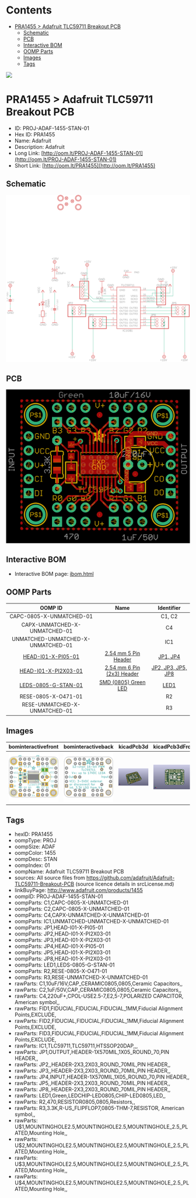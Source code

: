 



Contents
========

* [PRA1455 > Adafruit TLC59711 Breakout PCB](#pra1455--adafruit-tlc59711-breakout-pcb)
	* [Schematic](#schematic)
	* [PCB](#pcb)
	* [Interactive BOM](#interactive-bom)
	* [OOMP Parts](#oomp-parts)
	* [Images](#images)
	* [Tags](#tags)
  
![][im]
# PRA1455 > Adafruit TLC59711 Breakout PCB

- ID: PROJ-ADAF-1455-STAN-01
- Hex ID: PRA1455
- Name: Adafruit
- Description: Adafruit
- Long Link: [http://oom.lt/PROJ-ADAF-1455-STAN-01](http://oom.lt/PROJ-ADAF-1455-STAN-01)
- Short Link: [http://oom.lt/PRA1455](http://oom.lt/PRA1455)

## Schematic
  
[![schem](eagleSchemImage.png)](eagleSchemImage.png)
## PCB
  
[![pcb](eagleImage.png)](eagleImage.png)
## Interactive BOM

- Interactive BOM page: [ibom.html](https://htmlpreview.github.io/?https://github.com/oomlout/oomlout_OOMP_projects/blob/main/PROJ-ADAF-1455-STAN-01/kicad/bom/ibom.html)

## OOMP Parts
  

|OOMP ID|Name|Identifier|
| :---: | :---: | :---: |
|CAPC-0805-X-UNMATCHED-01||C1, C2|
|CAPX-UNMATCHED-X-UNMATCHED-01||C4|
|UNMATCHED-UNMATCHED-X-UNMATCHED-01||IC1|
|[HEAD-I01-X-PI05-01](https://github.com/oomlout/oomlout_OOMP_parts/tree/main/HEAD-I01-X-PI05-01/)|[2.54 mm 5 Pin Header](https://github.com/oomlout/oomlout_OOMP_parts/tree/main/HEAD-I01-X-PI05-01/)|[JP1, JP4](https://github.com/oomlout/oomlout_OOMP_parts/tree/main/HEAD-I01-X-PI05-01/)|
|[HEAD-I01-X-PI2X03-01](https://github.com/oomlout/oomlout_OOMP_parts/tree/main/HEAD-I01-X-PI2X03-01/)|[2.54 mm 6 Pin (2x3) Header](https://github.com/oomlout/oomlout_OOMP_parts/tree/main/HEAD-I01-X-PI2X03-01/)|[JP2, JP3, JP5, JP8](https://github.com/oomlout/oomlout_OOMP_parts/tree/main/HEAD-I01-X-PI2X03-01/)|
|[LEDS-0805-G-STAN-01](https://github.com/oomlout/oomlout_OOMP_parts/tree/main/LEDS-0805-G-STAN-01/)|[SMD (0805) Green LED](https://github.com/oomlout/oomlout_OOMP_parts/tree/main/LEDS-0805-G-STAN-01/)|[LED1](https://github.com/oomlout/oomlout_OOMP_parts/tree/main/LEDS-0805-G-STAN-01/)|
|RESE-0805-X-O471-01||R2|
|RESE-UNMATCHED-X-UNMATCHED-01||R3|

## Images
  
  

|bominteractivefront|bominteractiveback|kicadPcb3d|kicadPcb3dFront|kicadPcb3dBack|kicadSchem|eagleImage|eagleSchemImage|pcbdraw|pcbdrawback|
| :---: | :---: | :---: | :---: | :---: | :---: | :---: | :---: | :---: | :---: |
|[![bominteractivefront](bomFront_140.png)](bomFront.png)|[![bominteractiveback](bomBack_140.png)](bomBack.png)|[![kicadPcb3d](kicadPcb3d_140.png)](kicadPcb3d.png)|[![kicadPcb3dFront](kicadPcb3dFront_140.png)](kicadPcb3dFront.png)|[![kicadPcb3dBack](kicadPcb3dBack_140.png)](kicadPcb3dBack.png)|[![kicadSchem](kicadSchem_140.png)](kicadSchem.png)|[![eagleImage](eagleImage_140.png)](eagleImage.png)|[![eagleSchemImage](eagleSchemImage_140.png)](eagleSchemImage.png)|[![pcbdraw](pcbdraw_140.png)](pcbdraw.png)|[![pcbdrawback](pcbdrawBack_140.png)](pcbdrawBack.png)|

## Tags

- hexID: PRA1455
- oompType: PROJ
- oompSize: ADAF
- oompColor: 1455
- oompDesc: STAN
- oompIndex: 01
- oompName: Adafruit TLC59711 Breakout PCB
- sources: All source files from https://github.com/adafruit/Adafruit-TLC59711-Breakout-PCB (source licence details in srcLicense.md)
- linkBuyPage: http://www.adafruit.com/products/1455
- oompID: PROJ-ADAF-1455-STAN-01
- oompParts: C1,CAPC-0805-X-UNMATCHED-01
- oompParts: C2,CAPC-0805-X-UNMATCHED-01
- oompParts: C4,CAPX-UNMATCHED-X-UNMATCHED-01
- oompParts: IC1,UNMATCHED-UNMATCHED-X-UNMATCHED-01
- oompParts: JP1,HEAD-I01-X-PI05-01
- oompParts: JP2,HEAD-I01-X-PI2X03-01
- oompParts: JP3,HEAD-I01-X-PI2X03-01
- oompParts: JP4,HEAD-I01-X-PI05-01
- oompParts: JP5,HEAD-I01-X-PI2X03-01
- oompParts: JP8,HEAD-I01-X-PI2X03-01
- oompParts: LED1,LEDS-0805-G-STAN-01
- oompParts: R2,RESE-0805-X-O471-01
- oompParts: R3,RESE-UNMATCHED-X-UNMATCHED-01
- rawParts: C1,10uF/16V,CAP_CERAMIC0805,0805,Ceramic Capacitors,,
- rawParts: C2,1uF/50V,CAP_CERAMIC0805,0805,Ceramic Capacitors,,
- rawParts: C4,220uF+,CPOL-USE2.5-7,E2,5-7,POLARIZED CAPACITOR, American symbol,,
- rawParts: FID1,FIDUCIAL,FIDUCIAL,FIDUCIAL_1MM,Fiducial Alignment Points,EXCLUDE,
- rawParts: FID2,FIDUCIAL,FIDUCIAL,FIDUCIAL_1MM,Fiducial Alignment Points,EXCLUDE,
- rawParts: FID3,FIDUCIAL,FIDUCIAL,FIDUCIAL_1MM,Fiducial Alignment Points,EXCLUDE,
- rawParts: IC1,TLC59711,TLC59711,HTSSOP20DAP,,,
- rawParts: JP1,OUTPUT,HEADER-1X570MIL,1X05_ROUND_70,PIN HEADER,,
- rawParts: JP2,,HEADER-2X3,2X03_ROUND_70MIL,PIN HEADER,,
- rawParts: JP3,,HEADER-2X3,2X03_ROUND_70MIL,PIN HEADER,,
- rawParts: JP4,INPUT,HEADER-1X570MIL,1X05_ROUND_70,PIN HEADER,,
- rawParts: JP5,,HEADER-2X3,2X03_ROUND_70MIL,PIN HEADER,,
- rawParts: JP8,,HEADER-2X3,2X03_ROUND_70MIL,PIN HEADER,,
- rawParts: LED1,Green,LEDCHIP-LED0805,CHIP-LED0805,LED,,
- rawParts: R2,470,RESISTOR0805,0805,Resistors,,
- rawParts: R3,3.3K,R-US_FLIPFLOP7,0805-THM-7,RESISTOR, American symbol,,
- rawParts: U$1,MOUNTINGHOLE2.5,MOUNTINGHOLE2.5,MOUNTINGHOLE_2.5_PLATED,Mounting Hole,,
- rawParts: U$2,MOUNTINGHOLE2.5,MOUNTINGHOLE2.5,MOUNTINGHOLE_2.5_PLATED,Mounting Hole,,
- rawParts: U$3,MOUNTINGHOLE2.5,MOUNTINGHOLE2.5,MOUNTINGHOLE_2.5_PLATED,Mounting Hole,,
- rawParts: U$4,MOUNTINGHOLE2.5,MOUNTINGHOLE2.5,MOUNTINGHOLE_2.5_PLATED,Mounting Hole,,



[im]: kicadPcb3d_450.png
